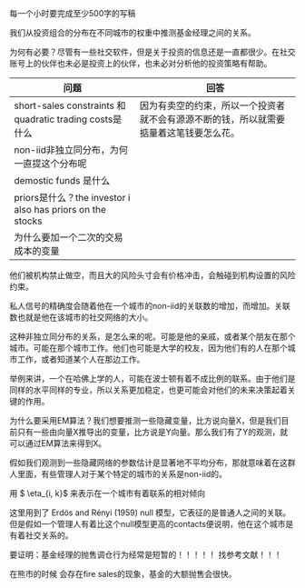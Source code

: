 每一个小时要完成至少500字的写稿

我们从投资组合的分布在不同城市的权重中推测基金经理之间的关系。

为何有必要？尽管有一些社交软件，但是关于投资的信息还是一直都很少。在社交账号上的伙伴也未必是投资上的伙伴，也未必对分析他的投资策略有帮助。

| 问题                                                       | 回答                                                         |
| ---------------------------------------------------------- | ------------------------------------------------------------ |
| short-sales constraints 和 quadratic trading costs是什么   | 因为有卖空的约束，所以一个投资者就不会有源源不断的钱，所以就需要掂量着这笔钱要怎么花。 |
| non-iid非独立同分布，为何一直提这个分布呢                  |                                                              |
| demostic funds 是什么                                      |                                                              |
| priors是什么？the investor i also has priors on the stocks |                                                              |
| 为什么要加一个二次的交易成本的变量                         |                                                              |

他们被机构禁止做空，而且大的风险头寸会有价格冲击，会触碰到机构设置的风险约束。

私人信号的精确度会随着他在一个城市的non-iid的关联数的增加，而增加。关联数也就是他在该城市的社交网络的大小。

这种非独立同分布的关系，是怎么来的呢。可能是他的亲戚，或者某个朋友在那个城市。可能在那个城市工作。他们也可能是大学的校友，因为他们有的人在那个城市工作，或者知道某个人在那边工作。

举例来讲，一个在哈佛上学的人，可能在波士顿有着不成比例的联系。由于他们是同样的水平同样的专业，所以关系更加稳定，也更可能会对他们的未来决策起着关键的作用。

为什么要采用EM算法？我们想要推测一些隐藏变量，比方说向量X，但是我们目前只有一些由向量X推导出的变量，比方说是Y向量。那么我们有了Y的观测，就可以通过EM算法来得到X。

假如我们观测到一些隐藏网络的参数估计是显著地不平均分布，那就意味着在这群人里面，有些管理人对于某个特定的城市的关系是non-iid的。

用 $ \eta_{i, k}$ 来表示在一个城市有着联系的相对倾向

这里用到了 Erdös and Rényi (1959) null 模型，它表征的是普通人之间的关联。但是假如一个管理人有着比这个null模型更高的contacts便说明，他在这个城市是有着社交关系的。











要证明：基金经理的抛售调仓行为经常是短暂的！！！！！ 找参考文献！！！

在熊市的时候 会存在fire sales的现象，基金的大额抛售会很快。







